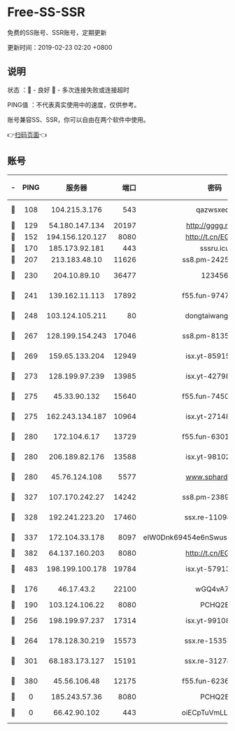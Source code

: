 # Free-SS-SSR

免费的SS账号、SSR账号，定期更新

更新时间：2019-02-23 02:20 +0800

## 说明

状态     ：🙂 - 良好 🙁 - 多次连接失败或连接超时

PING值   ：不代表真实使用中的速度，仅供参考。

账号兼容SS、SSR，你可以自由在两个软件中使用。

👉[扫码页面](https://liesauer.github.io/free-ss-ssr.github.io/)👈

## 账号

|-|PING|服务器|端口|密码|加密方式|区域|
|:----:|:----:|:-----:|-----:|:----:|:----:|:----:|
|🙂|108|104.215.3.176|543|qazwsxedc|aes-256-gcm|JP|
|🙂|129|54.180.147.134|20197|http://gggg.rocks|chacha20|KR|
|🙂|152|194.156.120.127|8080|http://t.cn/EGJIyrl|rc4-md5|RU|
|🙂|170|185.173.92.181|443|sssru.icu|rc4-md5|RU|
|🙂|207|213.183.48.10|11626|ss8.pm-24251801|rc4-md5|RU|
|🙂|230|204.10.89.10|36477|123456|aes-256-cfb|US|
|🙂|241|139.162.11.113|17892|f55.fun-97471497|aes-256-cfb|SG|
|🙂|248|103.124.105.211|80|dongtaiwang.com|aes-256-cfb|US|
|🙂|267|128.199.154.243|17046|ss8.pm-81354782|aes-256-cfb|SG|
|🙂|269|159.65.133.204|12949|isx.yt-85915065|aes-256-cfb|SG|
|🙂|273|128.199.97.239|13985|isx.yt-42798024|aes-256-cfb|SG|
|🙂|275|45.33.90.132|15640|f55.fun-74501505|aes-256-cfb|US|
|🙂|275|162.243.134.187|10964|isx.yt-27148037|aes-256-cfb|US|
|🙂|280|172.104.6.17|13729|f55.fun-63016216|aes-256-cfb|US|
|🙂|280|206.189.82.176|13588|isx.yt-98102913|aes-256-cfb|SG|
|🙂|280|45.76.124.108|5577|www.sphard.com|aes-256-cfb|AU|
|🙂|327|107.170.242.27|14242|ss8.pm-23899495|aes-256-cfb|US|
|🙂|328|192.241.223.20|17460|ssx.re-11098249|aes-256-cfb|US|
|🙂|337|172.104.33.178|8097|eIW0Dnk69454e6nSwuspv9DmS201tQ0D|aes-256-cfb|SG|
|🙂|382|64.137.160.203|8080|http://t.cn/EGJIyrl|rc4-md5|CA|
|🙂|483|198.199.100.178|19784|isx.yt-57913223|aes-256-cfb|US|
|🙂|176|46.17.43.2|22100|wGQ4vA7D|aes-256-gcm|RU|
|🙂|190|103.124.106.22|8080|PCHQ2E|rc4-md5|US|
|🙂|256|198.199.97.237|17314|isx.yt-99108938|aes-256-cfb|US|
|🙂|264|178.128.30.219|15573|ssx.re-15357088|aes-256-cfb|SG|
|🙂|301|68.183.173.127|15191|ssx.re-31278035|aes-256-cfb|US|
|🙂|380|45.56.106.48|12175|f55.fun-62365029|aes-256-cfb|US|
|🙁|0|185.243.57.36|8080|PCHQ2E|rc4-md5|US|
|🙁|0|66.42.90.102|443|oiECpTuVmLLxk4Ts|aes-256-cfb|US|
